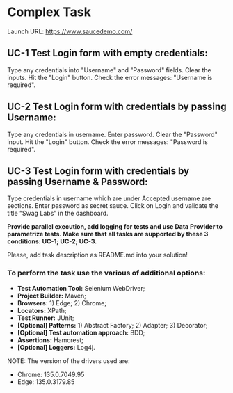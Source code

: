 # Complex Task

Launch URL: https://www.saucedemo.com/

## UC-1 Test Login form with empty credentials:

Type any credentials into "Username" and "Password" fields.
Clear the inputs.
Hit the "Login" button.
Check the error messages: "Username is required".

## UC-2 Test Login form with credentials by passing Username:

Type any credentials in username.
Enter password.
Clear the "Password" input.
Hit the "Login" button.
Check the error messages: "Password is required".

## UC-3 Test Login form with credentials by passing Username & Password:

Type credentials in username which are under Accepted username are sections.
Enter password as secret sauce.
Click on Login and validate the title “Swag Labs” in the dashboard.


**Provide parallel execution, add logging for tests and use Data Provider to parametrize tests. Make sure that all tasks are supported by these 3 conditions: UC-1; UC-2; UC-3.**

Please, add task description as README.md into your solution!

### To perform the task use the various of additional options:
- **Test Automation Tool:** Selenium WebDriver;
- **Project Builder:** Maven;
- **Browsers:** 1) Edge; 2) Chrome;
- **Locators:** XPath;
- **Test Runner:** JUnit;
- **[Optional] Patterns:** 1) Abstract Factory; 2) Adapter; 3) Decorator;
- **[Optional] Test automation approach:** BDD;
- **Assertions:** Hamcrest;
- **[Optional] Loggers:** Log4j.

NOTE: The version of the drivers used are:
- Chrome: 135.0.7049.95
- Edge: 135.0.3179.85